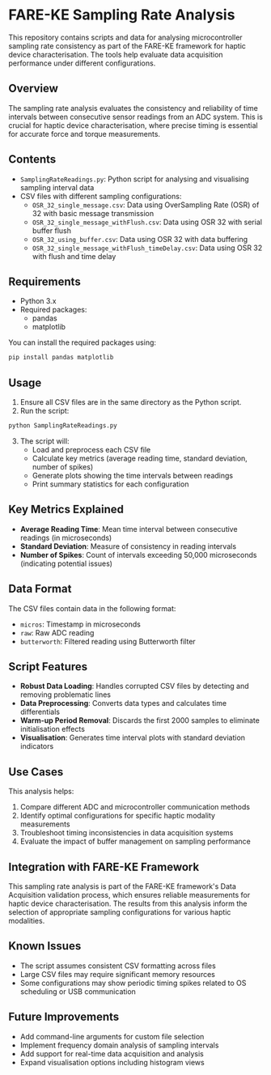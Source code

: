 # FARE-KE Sampling Rate Analysis

This repository contains scripts and data for analysing microcontroller sampling rate consistency as part of the FARE-KE framework for haptic device characterisation. The tools help evaluate data acquisition performance under different configurations.

## Overview

The sampling rate analysis evaluates the consistency and reliability of time intervals between consecutive sensor readings from an ADC system. This is crucial for haptic device characterisation, where precise timing is essential for accurate force and torque measurements.

## Contents

- `SamplingRateReadings.py`: Python script for analysing and visualising sampling interval data
- CSV files with different sampling configurations:
  - `OSR_32_single_message.csv`: Data using OverSampling Rate (OSR) of 32 with basic message transmission
  - `OSR_32_single_message_withFlush.csv`: Data using OSR 32 with serial buffer flush
  - `OSR_32_using_buffer.csv`: Data using OSR 32 with data buffering
  - `OSR_32_single_message_withFlush_timeDelay.csv`: Data using OSR 32 with flush and time delay

## Requirements

- Python 3.x
- Required packages:
  - pandas
  - matplotlib

You can install the required packages using:

```bash
pip install pandas matplotlib
```

## Usage

1. Ensure all CSV files are in the same directory as the Python script.
2. Run the script:

```bash
python SamplingRateReadings.py
```

3. The script will:
   - Load and preprocess each CSV file
   - Calculate key metrics (average reading time, standard deviation, number of spikes)
   - Generate plots showing the time intervals between readings
   - Print summary statistics for each configuration

## Key Metrics Explained

- **Average Reading Time**: Mean time interval between consecutive readings (in microseconds)
- **Standard Deviation**: Measure of consistency in reading intervals
- **Number of Spikes**: Count of intervals exceeding 50,000 microseconds (indicating potential issues)

## Data Format

The CSV files contain data in the following format:
- `micros`: Timestamp in microseconds
- `raw`: Raw ADC reading
- `butterworth`: Filtered reading using Butterworth filter

## Script Features

- **Robust Data Loading**: Handles corrupted CSV files by detecting and removing problematic lines
- **Data Preprocessing**: Converts data types and calculates time differentials
- **Warm-up Period Removal**: Discards the first 2000 samples to eliminate initialisation effects
- **Visualisation**: Generates time interval plots with standard deviation indicators

## Use Cases

This analysis helps:
1. Compare different ADC and microcontroller communication methods
2. Identify optimal configurations for specific haptic modality measurements
3. Troubleshoot timing inconsistencies in data acquisition systems
4. Evaluate the impact of buffer management on sampling performance

## Integration with FARE-KE Framework

This sampling rate analysis is part of the FARE-KE framework's Data Acquisition validation process, which ensures reliable measurements for haptic device characterisation. The results from this analysis inform the selection of appropriate sampling configurations for various haptic modalities.

## Known Issues

- The script assumes consistent CSV formatting across files
- Large CSV files may require significant memory resources
- Some configurations may show periodic timing spikes related to OS scheduling or USB communication

## Future Improvements

- Add command-line arguments for custom file selection
- Implement frequency domain analysis of sampling intervals
- Add support for real-time data acquisition and analysis
- Expand visualisation options including histogram views